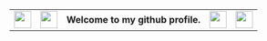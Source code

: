 <center>
  <table>
  <tr>
    <td><img src="https://github.githubassets.com/assets/mona-loading-default-c3c7aad1282f.gif" style="width:30px;height:30px;"></td>
    <td><img src="https://github.githubassets.com/assets/mona-loading-default-c3c7aad1282f.gif" style="width:30px;height:30px;"></td>
    <td><strong>Welcome to my github profile.</strong></td>
    <td><img src="https://github.githubassets.com/assets/mona-loading-default-c3c7aad1282f.gif" style="width:30px;height:30px;"></td>
    <td><img src="https://github.githubassets.com/assets/mona-loading-default-c3c7aad1282f.gif" style="width:30px;height:30px;"></td>
  </tr>
</table>
</center>



